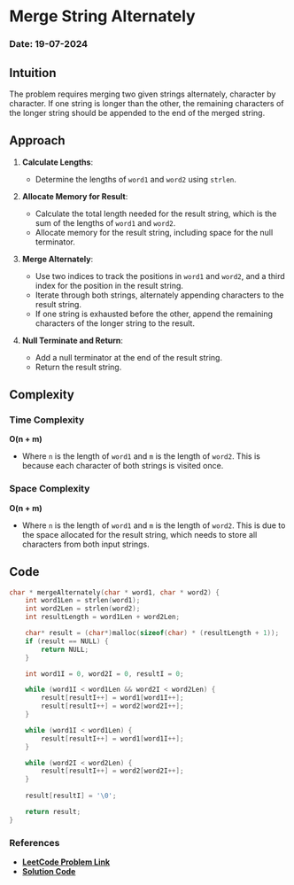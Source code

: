 # Merge String Alternately
### Date: 19-07-2024

## Intuition
The problem requires merging two given strings alternately, character by character. If one string is longer than the other, the remaining characters of the longer string should be appended to the end of the merged string. 

## Approach
1. **Calculate Lengths**:
    - Determine the lengths of `word1` and `word2` using `strlen`.

2. **Allocate Memory for Result**:
    - Calculate the total length needed for the result string, which is the sum of the lengths of `word1` and `word2`.
    - Allocate memory for the result string, including space for the null terminator.

3. **Merge Alternately**:
    - Use two indices to track the positions in `word1` and `word2`, and a third index for the position in the result string.
    - Iterate through both strings, alternately appending characters to the result string.
    - If one string is exhausted before the other, append the remaining characters of the longer string to the result.

4. **Null Terminate and Return**:
    - Add a null terminator at the end of the result string.
    - Return the result string.

## Complexity

### Time Complexity

**O(n + m)**

- Where `n` is the length of `word1` and `m` is the length of `word2`. This is because each character of both strings is visited once.

### Space Complexity

**O(n + m)**

- Where `n` is the length of `word1` and `m` is the length of `word2`. This is due to the space allocated for the result string, which needs to store all characters from both input strings.

## Code
```c
char * mergeAlternately(char * word1, char * word2) {
    int word1Len = strlen(word1);
    int word2Len = strlen(word2);
    int resultLength = word1Len + word2Len;

    char* result = (char*)malloc(sizeof(char) * (resultLength + 1));
    if (result == NULL) {
        return NULL;
    }

    int word1I = 0, word2I = 0, resultI = 0;

    while (word1I < word1Len && word2I < word2Len) {
        result[resultI++] = word1[word1I++];
        result[resultI++] = word2[word2I++];
    }

    while (word1I < word1Len) {
        result[resultI++] = word1[word1I++];
    }

    while (word2I < word2Len) {
        result[resultI++] = word2[word2I++];
    }
    
    result[resultI] = '\0';

    return result;
}
```

### References
- **[LeetCode Problem Link](https://leetcode.com/problems/merge-strings-alternately/?envType=study-plan-v2&envId=leetcode-75)**
- **[Solution Code](./MergeStringsAlternately/1768.c)**
